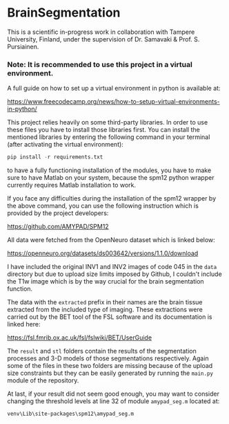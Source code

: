 # BrainSegmentation

This is a scientific in-progress work in collaboration with Tampere University, Finland, under the supervision of Dr. Samavaki & Prof. S. Pursiainen.

### Note: It is recommended to use this project in a virtual environment.

A full guide on how to set up a virtual environment in python is available at:

https://www.freecodecamp.org/news/how-to-setup-virtual-environments-in-python/

This project relies heavily on some third-party libraries. In order to use these files you have to install those libraries first. You can install the mentioned libraries by entering the following command in your terminal (after activating the virtual environment):

```python
pip install -r requirements.txt
```

to have a fully functioning installation of the modules, you have to make sure to have Matlab on your system, because the spm12 python wrapper currently requires Matlab installation to work.

If you face any difficulties during the installation of the spm12 wrapper by the above command, you can use the following instruction which is provided by the project developers:


https://github.com/AMYPAD/SPM12

All data were fetched from the OpenNeuro dataset which is linked below:

https://openneuro.org/datasets/ds003642/versions/1.1.0/download

I have included the original INV1 and INV2 images of code 045 in the ```data``` directory but due to upload size limits imposed by Github, I couldn't include the T1w image which is by the way crucial for the brain segmentation function.

The data with the ```extracted``` prefix in their names are the brain tissue extracted from the included type of imaging. These extractions were carried out by the BET tool of the FSL software and its documentation is linked here:

https://fsl.fmrib.ox.ac.uk/fsl/fslwiki/BET/UserGuide

The ```result``` and ```stl``` folders contain the results of the segmentation processes and 3-D models of those segmentations respectively. Again some of the files in these two folders are missing because of the upload size constraints but they can be easily generated by running the ```main.py``` module of the repository.

At last, if your result did not seem good enough, you may want to consider changing the threshold levels at line 32 of module ```amypad_seg.m``` located at:

```
venv\Lib\site-packages\spm12\amypad_seg.m
```
